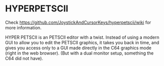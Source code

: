 # HYPERPETSCII

Check https://github.com/JoystickAndCursorKeys/hyperpetscii/wiki for more information.

HYPER PETSCII is an PETSCII editor with a twist. 
Instead of using a modern GUI to allow you to edit the PETSCII graphics, it takes you back in time, and gives you access only to a GUI made directly in the C64 graphics mode (right in the web browser).  (But with a dual monitor setup, something the C64 did not have).
